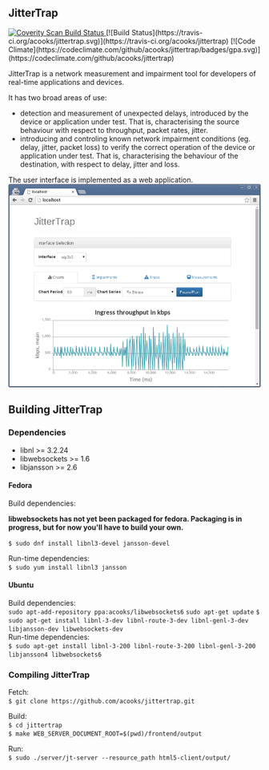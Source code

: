 ## JitterTrap

<a href="https://scan.coverity.com/projects/4088">
  <img alt="Coverity Scan Build Status"
       src="https://scan.coverity.com/projects/4088/badge.svg"/>
</a>
[![Build Status](https://travis-ci.org/acooks/jittertrap.svg)](https://travis-ci.org/acooks/jittertrap)
[![Code Climate](https://codeclimate.com/github/acooks/jittertrap/badges/gpa.svg)](https://codeclimate.com/github/acooks/jittertrap)

JitterTrap is a network measurement and impairment tool for developers of real-time applications and devices.

It has two broad areas of use:
* detection and measurement of unexpected delays, introduced by the device or application under test. That is, characterising the source behaviour with respect to throughput, packet rates, jitter.
* introducing and controling known network impairment conditions (eg. delay, jitter, packet loss) to verify the correct operation of the device or application under test. That is, characterising the behaviour of the destination, with respect to delay, jitter and loss.

The user interface is implemented as a web application.  
![JitterTrap UI](/docs/screenshots/jittertrap-20150527.png?raw=true "JitterTrap Interface")

## Building JitterTrap
### Dependencies
* libnl >= 3.2.24
* libwebsockets >= 1.6
* libjansson >= 2.6

#### Fedora  
Build dependencies:  

__libwebsockets has not yet been packaged for fedora. Packaging is in progress, but for now you'll have to build your own.__


`$ sudo dnf install libnl3-devel jansson-devel`

Run-time dependencies:  
`$ sudo yum install libnl3 jansson`  

#### Ubuntu  
Build dependencies:  
`sudo apt-add-repository ppa:acooks/libwebsockets6`
`sudo apt-get update`
`$ sudo apt-get install libnl-3-dev libnl-route-3-dev libnl-genl-3-dev libjansson-dev libwebsockets-dev`  
Run-time dependencies:  
`$ sudo apt-get install libnl-3-200 libnl-route-3-200 libnl-genl-3-200 libjansson4 libwebsockets6`

### Compiling JitterTrap

Fetch:  
`$ git clone https://github.com/acooks/jittertrap.git`  

Build:  
`$ cd jittertrap`  
`$ make WEB_SERVER_DOCUMENT_ROOT=$(pwd)/frontend/output`

Run:  
`$ sudo ./server/jt-server --resource_path html5-client/output/`
